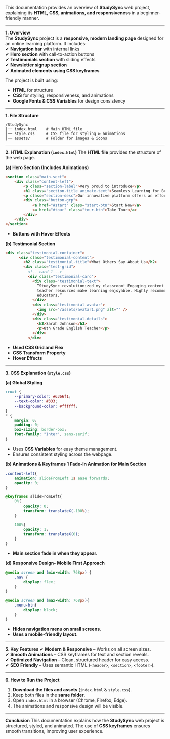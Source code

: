  This documentation provides an overview of **StudySync** web project, explaining its **HTML, CSS, animations, and responsiveness** in a beginner-friendly manner.

---

**1. Overview**  
The **StudySync** project is a **responsive, modern landing page** designed for an online learning platform. It includes:  
✔ **Navigation bar** with internal links  
✔ **Hero section** with call-to-action buttons  
✔ **Testimonials section** with sliding effects  
✔ **Newsletter signup section**  
✔ **Animated elements using CSS keyframes**  

The project is built using:  
- **HTML** for structure  
- **CSS** for styling, responsiveness, and animations  
- **Google Fonts & CSS Variables** for design consistency  

---

**1. File Structure**
```
/StudySync
│── index.html    # Main HTML file
│── style.css     # CSS file for styling & animations
│── assets/       # Folder for images & icons
```

---

**2. HTML Explanation (`index.html`)**
The **HTML file** provides the structure of the web page.  

**(a) Hero Section (Includes Animations)**
```html
<section class="main-sect">
    <div class="content-left">
        <p class="section-label">Very proud to introduce</p>
        <h1 class="section-title animate-text">Seamless Learning for Brighter Futures</h1>
        <p class="section-desc">Our innovative platform offers an effortless approach to learning...</p>
        <div class="button-grp">
            <a href="#start" class="start-btn">Start Now</a>
            <a href="#tour" class="tour-btn">Take Tour</a>
        </div>
    </div>
</section>
```
- **Buttons with Hover Effects**
  
**(b) Testimonial Section**
```html
<div class="testimonial-container">
      <div class="testimonial-content">
        <h2 class="testimonial-title">What Others Say About Us</h2>
        <div class="test-grid">
          <!-- card 1 -->
          <div class="testimonial-card">
            <div class="testimonial-text">
              “StudySync revolutionized my classroom! Engaging content and
              teacher resources make learning enjoyable. Highly recommended for
              educators.”
            </div>
            <div class="testimonial-avatar">
              <img src="/assets/avatar1.png" alt="" />
            </div>
            <div class="testimonial-details">
              <h3>Sarah Johnson</h3>
              <p>8th Grade English Teacher</p>
            </div>
          </div>
```
- **Used CSS Grid and Flex**
- **CSS Transform Property**
- **Hover Effects**

---

**3. CSS Explanation (`style.css`)**
 
**(a) Global Styling**
```css
:root {
    --primary-color: #6366f1;
    --text-color: #333;
    --background-color: #ffffff;
}
* {
    margin: 0;
    padding: 0;
    box-sizing: border-box;
    font-family: "Inter", sans-serif;
}
```
- Uses **CSS Variables** for easy theme management.  
- Ensures consistent styling across the webpage.  

**(b) Animations & Keyframes**
**1 Fade-In Animation for Main Section**  
```css
.content-left{
    animation: slideFromLeft 1s ease forwards;
    opacity: 0;
}

@keyframes slideFromLeft{
    0%{
        opacity: 0;
        transform: translateX(-100%);
    }

    100%{
        opacity: 1;
        transform: translateX(0);
    }   
}
```
- **Main section fade in when they appear.**  

 **(d) Responsive Design- Mobile First Approach**
```css
@media screen and (min-width: 768px) {
    .nav {
        display: flex;
    }
}

@media screen and (max-width: 768px){
    .menu-btn{
        display: block;
    }   
}
```
- **Hides navigation menu on small screens**.  
- **Uses a mobile-friendly layout.**  

---

**5. Key Features**
✔ **Modern & Responsive** – Works on all screen sizes.  
✔ **Smooth Animations** – CSS keyframes for text and section reveals.  
✔ **Optimized Navigation** – Clean, structured header for easy access.  
✔ **SEO Friendly** – Uses semantic HTML (`<header>`, `<section>`, `<footer>`).  

---

**6. How to Run the Project**
1. **Download the files and assets** (`index.html` & `style.css`).  
2. Keep both files in the **same folder**.  
3. Open `index.html` in a browser (Chrome, Firefox, Edge).  
4. The animations and responsive design will be visible.  

---

**Conclusion**
This documentation explains how the **StudySync** web project is structured, styled, and animated. The use of **CSS keyframes** ensures smooth transitions, improving user experience.  
